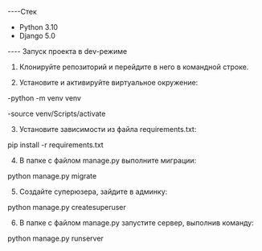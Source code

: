 
----Стек

- Python 3.10
- Django 5.0

---- Запуск проекта в dev-режиме

1. Клонируйте репозиторий и перейдите в него в командной строке.


2. Установите и активируйте виртуальное окружение:


-python -m venv venv


-source venv/Scripts/activate


3. Установите зависимости из файла requirements.txt:

pip install -r requirements.txt


4. В папке с файлом manage.py выполните миграции:

python manage.py migrate


5. Создайте суперюзера, зайдите в админку:


python manage.py createsuperuser


6. В папке с файлом manage.py запустите сервер, выполнив команду:


python manage.py runserver






